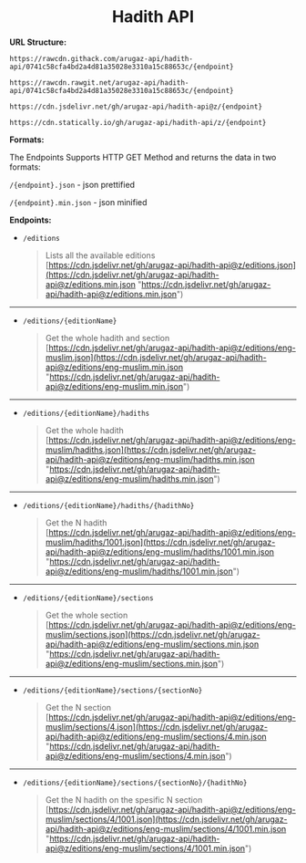 <h1 align="center">Hadith API</h1>

**URL Structure:**

`https://rawcdn.githack.com/arugaz-api/hadith-api/0741c58cfa4bd2a4d81a35028e3310a15c88653c/{endpoint}`

`https://rawcdn.rawgit.net/arugaz-api/hadith-api/0741c58cfa4bd2a4d81a35028e3310a15c88653c/{endpoint}`

`https://cdn.jsdelivr.net/gh/arugaz-api/hadith-api@z/{endpoint}`

`https://cdn.statically.io/gh/arugaz-api/hadith-api/z/{endpoint}`

**Formats:**

The Endpoints Supports HTTP GET Method and returns the data in two formats:

`/{endpoint}.json` - json prettified

`/{endpoint}.min.json` - json minified

**Endpoints:**

- `/editions`<br>
  > Lists all the available editions<br>[https://cdn.jsdelivr.net/gh/arugaz-api/hadith-api@z/editions.json](https://cdn.jsdelivr.net/gh/arugaz-api/hadith-api@z/editions.min.json "https://cdn.jsdelivr.net/gh/arugaz-api/hadith-api@z/editions.min.json")

---

- `/editions/{editionName}`<br>
  > Get the whole hadith and section<br>[https://cdn.jsdelivr.net/gh/arugaz-api/hadith-api@z/editions/eng-muslim.json](https://cdn.jsdelivr.net/gh/arugaz-api/hadith-api@z/editions/eng-muslim.min.json "https://cdn.jsdelivr.net/gh/arugaz-api/hadith-api@z/editions/eng-muslim.min.json")

---

- `/editions/{editionName}/hadiths`<br>
  > Get the whole hadith<br>[https://cdn.jsdelivr.net/gh/arugaz-api/hadith-api@z/editions/eng-muslim/hadiths.json](https://cdn.jsdelivr.net/gh/arugaz-api/hadith-api@z/editions/eng-muslim/hadiths.min.json "https://cdn.jsdelivr.net/gh/arugaz-api/hadith-api@z/editions/eng-muslim/hadiths.min.json")

---

- `/editions/{editionName}/hadiths/{hadithNo}` <br>
  > Get the N hadith<br>[https://cdn.jsdelivr.net/gh/arugaz-api/hadith-api@z/editions/eng-muslim/hadiths/1001.json](https://cdn.jsdelivr.net/gh/arugaz-api/hadith-api@z/editions/eng-muslim/hadiths/1001.min.json "https://cdn.jsdelivr.net/gh/arugaz-api/hadith-api@z/editions/eng-muslim/hadiths/1001.min.json")

---

- `/editions/{editionName}/sections`<br>
  > Get the whole section<br>[https://cdn.jsdelivr.net/gh/arugaz-api/hadith-api@z/editions/eng-muslim/sections.json](https://cdn.jsdelivr.net/gh/arugaz-api/hadith-api@z/editions/eng-muslim/sections.min.json "https://cdn.jsdelivr.net/gh/arugaz-api/hadith-api@z/editions/eng-muslim/sections.min.json")

---

- `/editions/{editionName}/sections/{sectionNo}`<br>
  > Get the N section<br>[https://cdn.jsdelivr.net/gh/arugaz-api/hadith-api@z/editions/eng-muslim/sections/4.json](https://cdn.jsdelivr.net/gh/arugaz-api/hadith-api@z/editions/eng-muslim/sections/4.min.json "https://cdn.jsdelivr.net/gh/arugaz-api/hadith-api@z/editions/eng-muslim/sections/4.min.json")

---

- `/editions/{editionName}/sections/{sectionNo}/{hadithNo}`<br>
  > Get the N hadith on the spesific N section<br>[https://cdn.jsdelivr.net/gh/arugaz-api/hadith-api@z/editions/eng-muslim/sections/4/1001.json](https://cdn.jsdelivr.net/gh/arugaz-api/hadith-api@z/editions/eng-muslim/sections/4/1001.min.json "https://cdn.jsdelivr.net/gh/arugaz-api/hadith-api@z/editions/eng-muslim/sections/4/1001.min.json")

